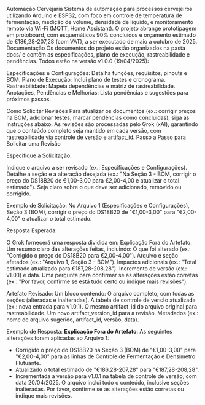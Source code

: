 





Automação Cervejaria
Sistema de automação para processos cervejeiros utilizando Arduino e ESP32, com foco em controle de temperatura de fermentação, medição de volume, densidade de líquido, e monitoramento remoto via Wi-Fi (MQTT, Home Assistant). O projeto abrange prototipagem em protoboard, com esquemáticos 90% concluídos e orçamento estimado de €186,28-207,28 (com VAT), a ser executado de maio a outubro de 2025.
Documentação
Os documentos do projeto estão organizados na pasta docs/ e contêm as especificações, plano de execução, rastreabilidade e pendências. Todos estão na versão v1.0.0 (19/04/2025):

Especificações e Configurações: Detalha funções, requisitos, pinouts e BOM.
Plano de Execução: Inclui plano de testes e cronograma.
Rastreabilidade: Mapeia dependências e matriz de rastreabilidade.
Anotações, Pendências e Melhorias: Lista pendências e sugestões para próximos passos.

Como Solicitar Revisões
Para atualizar os documentos (ex.: corrigir preços na BOM, adicionar testes, marcar pendências como concluídas), siga as instruções abaixo. As revisões são processadas pelo Grok (xAI), garantindo que o conteúdo completo seja mantido em cada versão, com rastreabilidade via controle de versão e artifact_id.
Passo a Passo para Solicitar uma Revisão

Especifique a Solicitação:

Indique o arquivo a ser revisado (ex.: Especificações e Configurações).
Detalhe a seção e a alteração desejada (ex.: "Na Seção 3 - BOM, corrigir o preço do DS18B20 de €1,00-3,00 para €2,00-4,00 e atualizar o total estimado").
Seja claro sobre o que deve ser adicionado, removido ou corrigido.

Exemplo de Solicitação:
No Arquivo 1 (Especificações e Configurações), Seção 3 (BOM), corrigir o preço do DS18B20 de "€1,00-3,00" para "€2,00-4,00" e atualizar o total estimado.


Resposta Esperada:

O Grok fornecerá uma resposta dividida em:
Explicação Fora do Artefato: Um resumo claro das alterações feitas, incluindo:
O que foi alterado (ex.: "Corrigido o preço do DS18B20 para €2,00-4,00").
Arquivo e seção afetados (ex.: "Arquivo 1, Seção 3 - BOM").
Impactos adicionais (ex.: "Total estimado atualizado para €187,28-208,28").
Incremento de versão (ex.: v1.0.1) e data.
Uma pergunta para confirmar se as alterações estão corretas (ex.: "Por favor, confirme se está tudo certo ou indique mais revisões").


Artefato Revisado: Um bloco <xaiArtifact> contendo:
O arquivo completo, com todas as seções (alteradas e inalteradas).
A tabela de controle de versão atualizada (ex.: nova entrada para v1.0.1).
O mesmo artifact_id do arquivo original para rastreabilidade.
Um novo artifact_version_id para a revisão.
Metadados (ex.: nome de arquivo sugerido, artifact_id, versão, data).





Exemplo de Resposta:
**Explicação Fora do Artefato**:
As seguintes alterações foram aplicadas ao Arquivo 1:
- Corrigido o preço do DS18B20 na Seção 3 (BOM) de "€1,00-3,00" para "€2,00-4,00" para as linhas de Controle de Fermentação e Densímetro Flutuante.
- Atualizado o total estimado de "€186,28-207,28" para "€187,28-208,28".
- Incrementada a versão para v1.0.1 na tabela de controle de versão, com data 20/04/2025.
O arquivo inclui todo o conteúdo, inclusive seções inalteradas. Por favor, confirme se as alterações estão corretas ou indique mais revisões.


